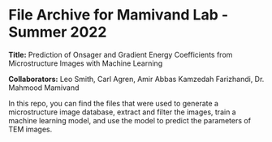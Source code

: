 # File Archive for Mamivand Lab - Summer 2022

**Title:** Prediction of Onsager and Gradient Energy Coefficients from Microstructure Images with Machine Learning

**Collaborators:** Leo Smith, Carl Agren, Amir Abbas Kamzedah Farizhandi, Dr. Mahmood Mamivand

In this repo, you can find the files that were used to generate a microstructure image database, extract and filter the images, train a machine learning model, and use the model to predict the parameters of TEM images.